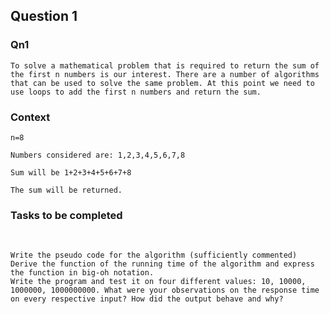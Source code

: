 ## Question 1

### Qn1
    To solve a mathematical problem that is required to return the sum of the first n numbers is our interest. There are a number of algorithms that can be used to solve the same problem. At this point we need to use loops to add the first n numbers and return the sum.

### Context

    n=8

    Numbers considered are: 1,2,3,4,5,6,7,8

    Sum will be 1+2+3+4+5+6+7+8

    The sum will be returned.

 
 
### Tasks to be completed
</br>

    Write the pseudo code for the algorithm (sufficiently commented)
    Derive the function of the running time of the algorithm and express the function in big-oh notation.
    Write the program and test it on four different values: 10, 10000, 1000000, 1000000000. What were your observations on the response time on every respective input? How did the output behave and why?